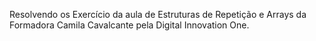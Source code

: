 Resolvendo os Exercício da aula de Estruturas de Repetição e Arrays da Formadora Camila Cavalcante pela Digital Innovation One.

